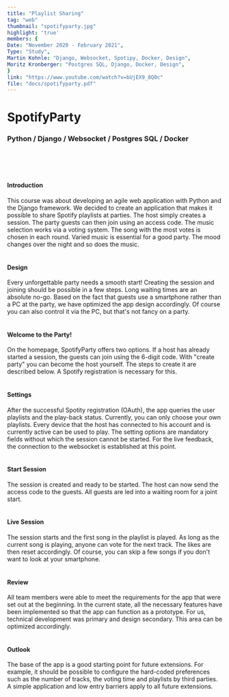 ```yaml
---
title: "Playlist Sharing"
tag: "web"
thumbnail: "spotifyparty.jpg"
highlight: 'true'
members: {
Date: "November 2020 - February 2021",    
Type: "Study",
Martin Kohnle: "Django, Websocket, Spotipy, Docker, Design",
Moritz Kronberger: "Postgres SQL, Django, Docker, Design",
}
link: "https://www.youtube.com/watch?v=bUjEX9_8Q0c"
file: "docs/spotifyparty.pdf"
---
```


# SpotifyParty

### Python / Django / Websocket / Postgres SQL / Docker <br /> <br />

<team :members="members" :link="link" :doc="file"></team>

<br /> <br />

<image-loader height="overview_image_wide" image="dev/spotifyparty/title"></image-loader>
#### Introduction
This course was about developing an agile web application with Python and the Django framework.
We decided to create an application that makes it possible to share Spotify playlists at parties.
The host simply creates a session. The party guests can then join using an access code.
The music selection works via a voting system. The song with the most votes is chosen in each round.
Varied music is essential for a good party. The mood changes over the night and so does the music. <br /> <br />



#### Design

Every unforgettable party needs a smooth start! Creating the session and joining should be possible in a few steps. Long waiting times are an absolute no-go.
Based on the fact that guests use a smartphone rather than a PC at the party, we have optimized the app design accordingly. Of course you can also control it via the PC, but that's not fancy on a party.<br /> <br />

#### Welcome to the Party! <br />

On the homepage, SpotifyParty offers two options. If a host has already started a session, the guests can join using the 6-digit code.
With "create party" you can become the host yourself. The steps to create it are described below.
A Spotify registration is necessary for this. <br /> <br />

#### Settings <br />

After the successful Spotity registration (OAuth), the app queries the user playlists and the play-back status.
Currently, you can only choose your own playlists. Every device that the host has connected to his account and
is currently active can be used to play. The setting options are mandatory fields without which the session cannot be started.
For the live feedback, the connection to the websocket is established at this point.
<br /> <br />


<image-loader height="overview_image_portrait" image="dev/spotifyparty/first"></image-loader>

#### Start Session <br />

The session is created and ready to be started. The host can now send the access code to the guests. All guests are led into a waiting room for a joint start.
<br /> <br />

#### Live Session <br />

The session starts and the first song in the playlist is played. As long as the current song is playing,
anyone can vote for the next track. The likes are then reset accordingly.
Of course, you can skip a few songs if you don't want to look at your smartphone.
<br /> <br />

<image-loader height="overview_image_ws" image="dev/spotifyparty/second"></image-loader>

#### Review <br />

All team members were able to meet the requirements for the app that were set out at the beginning.
In the current state, all the necessary features have been implemented so that the app can function as a prototype.
For us, technical development was primary and design secondary. This area can be optimized accordingly.
<br /> <br />

#### Outlook <br />

The base of the app is a good starting point for future extensions.
For example, it should be possible to configure the hard-coded preferences such as the number of tracks,
the voting time and playlists by third parties. A simple application and low entry barriers apply to all future extensions.
